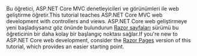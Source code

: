<span data-ttu-id="7428b-101">Bu öğretici, ASP.NET Core MVC denetleyicileri ve görünümleri ile web geliştirme öğretir.</span><span class="sxs-lookup"><span data-stu-id="7428b-101">This tutorial teaches ASP.NET Core MVC web development with controllers and views.</span></span> <span data-ttu-id="7428b-102">ASP.NET Core web geliştirmeye yeni başladıysanız göz önünde bulundurun [Razor sayfaları](xref:tutorials/razor-pages/razor-pages-start) sürümü bu öğreticinin bir daha kolay bir başlangıç noktası sağlar.</span><span class="sxs-lookup"><span data-stu-id="7428b-102">If you're new to ASP.NET Core web development, consider the [Razor Pages](xref:tutorials/razor-pages/razor-pages-start) version of this tutorial, which provides an easier starting point.</span></span>
